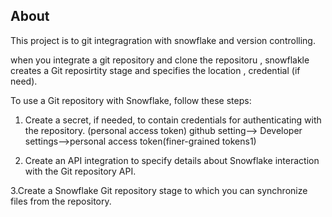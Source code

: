 ## About ##
This project is to git integragration with snowflake and version controlling. 

when you integrate a git repository and clone the repositoru , snowflakle creates a Git reposirtity stage and specifies the location , credential (if need).




To use a Git repository with Snowflake, follow these steps:

1. Create a secret, if needed, to contain credentials for authenticating with the repository.
(personal access token) 
github setting--> Developer settings-->personal access token(finer-grained tokens1)

2. Create an API integration to specify details about Snowflake interaction with the Git repository API.

3.Create a Snowflake Git repository stage to which you can synchronize files from the repository.


